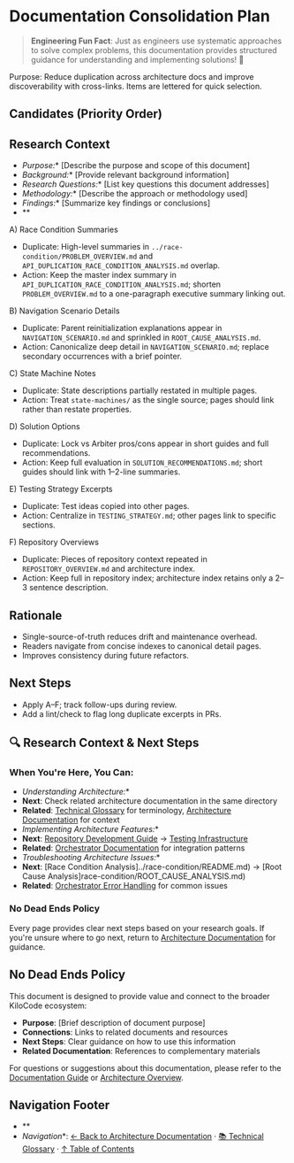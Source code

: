 # Documentation Consolidation Plan

> **Engineering Fun Fact**: Just as engineers use systematic approaches to solve complex problems, this documentation provides structured guidance for understanding and implementing solutions! 🔧

Purpose: Reduce duplication across architecture docs and improve discoverability with cross-links.
Items are lettered for quick selection.

## Candidates (Priority Order)

## Research Context
- *Purpose:*\* \[Describe the purpose and scope of this document]
- *Background:*\* \[Provide relevant background information]
- *Research Questions:*\* \[List key questions this document addresses]
- *Methodology:*\* \[Describe the approach or methodology used]
- *Findings:*\* \[Summarize key findings or conclusions]
- \*\*

A) Race Condition Summaries
- Duplicate: High-level summaries in `../race-condition/PROBLEM_OVERVIEW.md` and
  `API_DUPLICATION_RACE_CONDITION_ANALYSIS.md` overlap.
- Action: Keep the master index summary in `API_DUPLICATION_RACE_CONDITION_ANALYSIS.md`; shorten
  `PROBLEM_OVERVIEW.md` to a one-paragraph executive summary linking out.

B) Navigation Scenario Details
- Duplicate: Parent reinitialization explanations appear in `NAVIGATION_SCENARIO.md` and sprinkled
  in `ROOT_CAUSE_ANALYSIS.md`.
- Action: Canonicalize deep detail in `NAVIGATION_SCENARIO.md`; replace secondary occurrences with a
  brief pointer.

C) State Machine Notes
- Duplicate: State descriptions partially restated in multiple pages.
- Action: Treat `state-machines/` as the single source; pages should link rather than restate
  properties.

D) Solution Options
- Duplicate: Lock vs Arbiter pros/cons appear in short guides and full recommendations.
- Action: Keep full evaluation in `SOLUTION_RECOMMENDATIONS.md`; short guides should link with
  1–2-line summaries.

E) Testing Strategy Excerpts
- Duplicate: Test ideas copied into other pages.
- Action: Centralize in `TESTING_STRATEGY.md`; other pages link to specific sections.

F) Repository Overviews
- Duplicate: Pieces of repository context repeated in `REPOSITORY_OVERVIEW.md` and architecture
  index.
- Action: Keep full in repository index; architecture index retains only a 2–3 sentence description.

## Rationale
- Single-source-of-truth reduces drift and maintenance overhead.
- Readers navigate from concise indexes to canonical detail pages.
- Improves consistency during future refactors.

## Next Steps
- Apply A–F; track follow-ups during review.
- Add a lint/check to flag long duplicate excerpts in PRs.

## 🔍 Research Context & Next Steps

### When You're Here, You Can:
- *Understanding Architecture:*\*
- **Next**: Check related architecture documentation in the same directory
- **Related**: [Technical Glossary](../GLOSSARY.md) for terminology,
  [Architecture Documentation](README.md) for context
- *Implementing Architecture Features:*\*
- **Next**: [Repository Development Guide](../repository/DEVELOPMENT_GUIDE.md) →
  [Testing Infrastructure](../repository/TESTING_INFRASTRUCTURE.md)
- **Related**: [Orchestrator Documentation](../../../../../../../orchestrator/README.md) for integration patterns
- *Troubleshooting Architecture Issues:*\*
- **Next**: \[Race Condition Analysis]../race-condition/README.md) →
  \[Root Cause Analysis]race-condition/ROOT\_CAUSE\_ANALYSIS.md)
- **Related**: [Orchestrator Error Handling](../../../../../../../orchestrator/ORCHESTRATOR_ERROR_HANDLING.md) for
  common issues

### No Dead Ends Policy

Every page provides clear next steps based on your research goals. If you're unsure where to go
next, return to [Architecture Documentation](README.md) for guidance.

## No Dead Ends Policy

This document is designed to provide value and connect to the broader KiloCode ecosystem:
- **Purpose**: \[Brief description of document purpose]
- **Connections**: Links to related documents and resources
- **Next Steps**: Clear guidance on how to use this information
- **Related Documentation**: References to complementary materials

For questions or suggestions about this documentation, please refer to the [Documentation Guide](../../../../../../../DOCUMENTATION_GUIDE.md) or [Architecture Overview](../../../../../../../../architecture/README.md).

## Navigation Footer
- \*\*
- *Navigation*\*: [← Back to Architecture Documentation](README.md) ·
  [📚 Technical Glossary](../GLOSSARY.md) · [↑ Table of Contents](#-research-context--next-steps)
